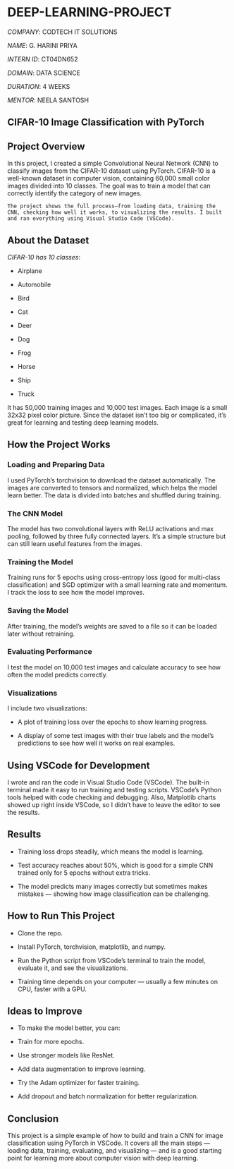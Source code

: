 # DEEP-LEARNING-PROJECT

*COMPANY*: CODTECH IT SOLUTIONS

*NAME*: G. HARINI PRIYA

*INTERN ID*: CT04DN652

*DOMAIN*: DATA SCIENCE

*DURATION*: 4 WEEKS

*MENTOR*: NEELA SANTOSH

## CIFAR-10 Image Classification with PyTorch 

## Project Overview
In this project, I created a simple Convolutional Neural Network (CNN) to classify images from the CIFAR-10 dataset using PyTorch. CIFAR-10 is a well-known dataset in computer vision, containing 60,000 small color images divided into 10 classes. The goal was to train a model that can correctly identify the category of new images.

`The project shows the full process—from loading data, training the CNN, checking how well it works, to visualizing the results. I built and ran everything using Visual Studio Code (VSCode).`

## About the Dataset
*CIFAR-10 has 10 classes*:

- Airplane

- Automobile

- Bird

- Cat

- Deer

- Dog

- Frog

- Horse

- Ship

- Truck

It has 50,000 training images and 10,000 test images. Each image is a small 32x32 pixel color picture. Since the dataset isn’t too big or complicated, it’s great for learning and testing deep learning models.

## How the Project Works

### Loading and Preparing Data
I used PyTorch’s torchvision to download the dataset automatically. The images are converted to tensors and normalized, which helps the model learn better. The data is divided into batches and shuffled during training.

### The CNN Model
The model has two convolutional layers with ReLU activations and max pooling, followed by three fully connected layers. It’s a simple structure but can still learn useful features from the images.

### Training the Model
Training runs for 5 epochs using cross-entropy loss (good for multi-class classification) and SGD optimizer with a small learning rate and momentum. I track the loss to see how the model improves.

### Saving the Model
After training, the model’s weights are saved to a file so it can be loaded later without retraining.

### Evaluating Performance
I test the model on 10,000 test images and calculate accuracy to see how often the model predicts correctly.

### Visualizations
I include two visualizations:

- A plot of training loss over the epochs to show learning progress.

- A display of some test images with their true labels and the model’s predictions to see how well it works on real examples.

## Using VSCode for Development
I wrote and ran the code in Visual Studio Code (VSCode). The built-in terminal made it easy to run training and testing scripts. VSCode’s Python tools helped with code checking and debugging. Also, Matplotlib charts showed up right inside VSCode, so I didn’t have to leave the editor to see the results.

## Results
- Training loss drops steadily, which means the model is learning.

- Test accuracy reaches about 50%, which is good for a simple CNN trained only for 5 epochs without extra tricks.

- The model predicts many images correctly but sometimes makes mistakes — showing how image classification can be challenging.

## How to Run This Project
- Clone the repo.

- Install PyTorch, torchvision, matplotlib, and numpy.

- Run the Python script from VSCode’s terminal to train the model, evaluate it, and see the visualizations.

- Training time depends on your computer — usually a few minutes on CPU, faster with a GPU.

## Ideas to Improve
- To make the model better, you can:

- Train for more epochs.

- Use stronger models like ResNet.

- Add data augmentation to improve learning.

- Try the Adam optimizer for faster training.

- Add dropout and batch normalization for better regularization.

## Conclusion
This project is a simple example of how to build and train a CNN for image classification using PyTorch in VSCode. It covers all the main steps — loading data, training, evaluating, and visualizing — and is a good starting point for learning more about computer vision with deep learning.

